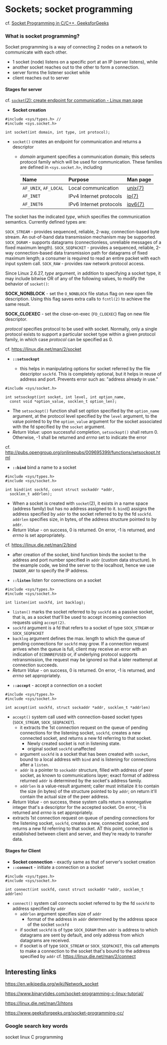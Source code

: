 # Sockets; socket programming 

cf. [Socket Programming in C/C++, GeeksforGeeks](https://www.geeksforgeeks.org/socket-programming-cc/)

### What is socket programming? 

Socket programming is a way of connecting 2 nodes on a network to communicate with each other. 
- 1 socket (node) listens on a specific port at an IP (server listens), while 
- another socket reaches out to the other to form a connection.
- server forms the listener socket while 
- client reaches out to server

#### Stages for server 

cf. [`socket`(2): create endpoint for communication - Linux man page](https://linux.die.net/man/2/socket)

* **Socket creation**
``` 
#include <sys/types.h> //
#include <sys.socket.h>

int socket(int domain, int type, int protocol);
``` 
  - `socket()` creates an endpoint for communication and returns a descriptor 
    * *domain* argument specifies a communication domain; this selects protocol family which will be used for communication. These families are defined in `<sys.socket.h>`, including  
      
      | Name | Purpose | Man page |
      | :--- | :------ | :------- |
      | `AF_UNIX`, `AF_LOCAL` | Local communication | [unix(7)](https://linux.die.net/man/7/unix) | 
      | `AF_INET` | IPv4 Internet protocols | [ip(7)](https://linux.die.net/man/7/ip) | 
      | `AF_INET6` | IPv6 Internet protocols | [ipv6(7)](https://linux.die.net/man/7/ipv6) | 

The socket has the indicated *type*, which specifies the communication semantics. Currently defined types are: 

`SOCK_STREAM` - provides sequenced, reliable, 2-way, connection-based byte stream. An out-of-band data transmission mechanism may be supported.  
`SOCK_DGRAM` - supports datagrams (connectionless, unreliable messages of a fixed maximum length). 
`SOCK_SEQPACKET` - provides a sequenced, reliable, 2-way connection-based data transmission path for datagrams of fixed maximum length; a consumer is required to read an entire packet with each input system call. 
`SOCK_RAW` - provides raw network protocol access. 

Since Linux 2.6.27, *type* argument, in addition to specifying a socket type, it may include bitwise OR of any of the following values, to modify the behavior of `socket()`: 

**SOCK_NONBLOCK** - set the `O_NONBLOCK` file status flag on new open file description. Using this flag saves extra calls to `fcntl(2)` to achieve the same result. 

**SOCK_CLOEXEC** - set the close-on-exec (`FD_CLOEXEC`) flag on new file descriptor.

*protocol* specifies protocol to be used with socket. Normally, only a single protocol exists to support a particular socket type within a given protocol family, in which case *protocol* can be specified as 0. 

cf. https://linux.die.net/man/2/socket

* **`::setsockopt`** 

  - this helps in manipulating options for socket referred by the file descriptor `sockfd`. This is completely optional, but it helps in reuse of address and port. Prevents error such as: "address already in use."

``` 
#include <sys/socket.h>

int setsockopt(int socket, int level, int option_name,
  const void *option_value, socklen_t option_len);
``` 
  - The `setsockopt()` function shall set option specified by the `option_name` argument, at the protocol level specified by the `level` argument, to the value pointed to by the `option_value` argument for the socket associated with the fd specified by the `socket` argument. 
  - *Return Value*: upon successful completion, `setsockopt()` shall return 0. Otherwise, -1 shall be returned and *errno* set to indicate the error  

cf. http://pubs.opengroup.org/onlinepubs/009695399/functions/setsockopt.html


* **`::bind`**  bind a name to a socket
``` 
#include <sys/types.h>  
#include <sys/socket.h>

int bind(int sockfd, const struct sockaddr *addr,
  socklen_t addrlen);
``` 
  - When a socket is created with `socket`(2), it exists in a name space (address family) but has no address assigned to it. `bind`() assigns the address specified by `addr` to the socket referred to by the fd `sockfd`. `addrlen` specifies size, in bytes, of the address structure pointed to by `addr`. 
  - *Return Value* - on success, 0 is returned. On error, -1 is returned, and *errno* is set appropriately. 

  cf. https://linux.die.net/man/2/bind 

  - after creation of the socket, bind function binds the socket to the address and port number specified in `addr` (custom data structure). In the example code, we bind the server to the localhost, hence we use `INADDR_ANY` to specify the IP address. 

* **`::listen`**  listen for connections on a socket 
``` 
#include <sys/types.h> 
#include <sys/socket.h>

int listen(int sockfd, int backlog);
```  

  - `listen()` marks the socket referred to by `sockfd` as a passive socket, that is, as a socket that'll be used to accept incoming connection requests using `accept(2)`.  
  - `sockfd` argument is a fd that refers to a socket of type `SOCK_STREAM` or `SOCK_SEQPACKET` 
  - `backlog` argument defines the max. length to which the queue of pending connections for `sockfd` may grow. If a connection request arrives when the queue is full, client may receive an error with an indication of `ECONNREFUSED` or, if underlying protocol supports retransmission, the request may be ignored so that a later reattempt at connection succeeds.
  - *Return Value* - on success, 0 is returned. On error, -1 is returned, and *errno* set appropriately.

* **`::accept`** - accept a connection on a socket 

``` 
#include <sys/types.h>
#include <sys/socket.h>

int accept(int sockfd, struct sockaddr *addr, socklen_t *addrlen)
```   
  - `accept()` system call used with connection-based socket types (`SOCK_STREAM`, `SOCK_SEQPACKET`). 
    * it extracts the 1st connection request on the queue of pending connections for the listening socket, `sockfd`, creates a new connected socket, and returns a new fd referring to that socket. 
      - Newly created socket is not in listening state. 
      - original socket `sockfd` unaffected 
    * argument `sockfd` is a socket that has been created with `socket`, bound to a local address with `bind` and is listening for connections after a `listen`. 
    - `addr` is a pointer to `sockaddr` structure, filled with address of peer socket, as known to communications layer; exact format of address returned `addr` is determined by the socket's address family. 
    - `addrlen` is a value-result argument; caller must initialize it to contain the size (in bytes) of the structure pointed to by `addr`; on return it'll contain the actual size of the peer address. 
  - *Return Value* - on success, these system calls return a nonnegative integer that's a descriptor for the accepted socket. On error, -1 is returned and *errno* is set appropriately. 
  - extracts 1st connection request on queue of pending connections for the listening socket, `sockfd`, creates a new, connected socket, and returns a new fd referring to that socket. AT this point, connection is established between client and server, and they're ready to transfer data. 

#### Stages for Client

* **Socket connection** - exactly same as that of server's socket creation 
* **`::connect`** - initiate a connection on a socket 
``` 
#include <sys/types.h>
#include <sys/socket.h>

int connect(int sockfd, const struct sockaddr *addr, socklen_t addrlen)
``` 
  - `connect()` system call connects socket referred to by the fd `sockfd` to address specified by `addr`
    * `addrlen` argument specifies size of `addr` 
      - format of the address in `addr` determined by the address space of the socket `sockfd` 
    * if socket `sockfd` is of type `SOCK_DGRAM` then `addr` is address to which datagrams are sent by default, and only address from which datagrams are received. 
    - if socket is of type `SOCK_STREAM` or `SOCK_SEQPACKET`, this call attempts to make a connection to the socket that's bound to the address specified by `addr` 
  cf. https://linux.die.net/man/2/connect 





## Interesting links

https://en.wikipedia.org/wiki/Network_socket 

https://www.binarytides.com/socket-programming-c-linux-tutorial/

https://linux.die.net/man/3/htons

https://www.geeksforgeeks.org/socket-programming-cc/

### Google search key words 

socket linux C programming






